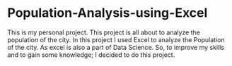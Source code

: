 # Population-Analysis-using-Excel
This is my personal project. This project is all about to analyze the population of the city. In this project I used Excel to analyze the Population of the city. As excel is also a part of Data Science. So, to improve my skills and to gain some knowledge; I decided to do this project.
